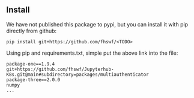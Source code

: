 ## Install
We have not published this package to pypi, but you can install it with pip directly from github:
```
pip install git+https://github.com/fhswf/<TODO>
```
Using pip and requirements.txt, simple put the above link into the file:
```
package-one==1.9.4
git+https://github.com/fhswf/Jupyterhub-K8s.git@main#subdirectory=packages/multiauthenticator
package-three==2.0.0
numpy
...
```